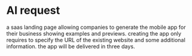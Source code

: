 # AI request

a saas landing page allowing companies to generate the mobile app for their business showing examples and previews. creating the app only requires to specify the URL of the existing website and some additional information. the app will be delivered in three days.
